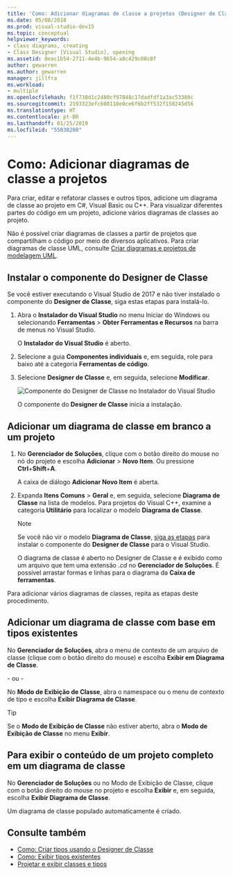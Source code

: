 ```yaml
---
title: 'Como: Adicionar diagramas de classe a projetos (Designer de Classe)'
ms.date: 05/08/2018
ms.prod: visual-studio-dev15
ms.topic: conceptual
helpviewer_keywords:
- class diagrams, creating
- Class Designer [Visual Studio], opening
ms.assetid: 0eac1b54-2711-4e4b-9654-a0c429c08c8f
author: gewarren
ms.author: gewarren
manager: jillfra
ms.workload:
- multiple
ms.openlocfilehash: f1f738d1c2480cf97848c17dadfdf1a3ac53380c
ms.sourcegitcommit: 2193323efc608118e0ce6f6b2ff532f158245d56
ms.translationtype: HT
ms.contentlocale: pt-BR
ms.lasthandoff: 01/25/2019
ms.locfileid: "55038208"
---
```

# <a name="how-to-add-class-diagrams-to-projects"></a>Como: Adicionar diagramas de classe a projetos

Para criar, editar e refatorar classes e outros tipos, adicione um diagrama de classe ao projeto em C#, Visual Basic ou C++. Para visualizar diferentes partes do código em um projeto, adicione vários diagramas de classes ao projeto.

Não é possível criar diagramas de classes a partir de projetos que compartilham o código por meio de diversos aplicativos. Para criar diagramas de classe UML, consulte [Criar diagramas e projetos de modelagem UML](../../modeling/create-uml-modeling-projects-and-diagrams.md).

## <a name="install-the-class-designer-component"></a>Instalar o componente do Designer de Classe

Se você estiver executando o Visual Studio de 2017 e não tiver instalado o componente do **Designer de Classe**, siga estas etapas para instalá-lo.

1. Abra o **Instalador do Visual Studio** no menu Iniciar do Windows ou selecionando **Ferramentas** > **Obter Ferramentas e Recursos** na barra de menus no Visual Studio.

   O **Instalador do Visual Studio** é aberto.

1. Selecione a guia **Componentes individuais** e, em seguida, role para baixo até a categoria **Ferramentas de código**.

1. Selecione **Designer de Classe** e, em seguida, selecione **Modificar**.

   ![Componente do Designer de Classe no Instalador do Visual Studio](media/class-designer-component.png)

   O componente do **Designer de Classe** inicia a instalação.

## <a name="add-a-blank-class-diagram-to-a-project"></a>Adicionar um diagrama de classe em branco a um projeto

1. No **Gerenciador de Soluções**, clique com o botão direito do mouse no nó do projeto e escolha **Adicionar** > **Novo Item**. Ou pressione **Ctrl**+**Shift**+**A**.

   A caixa de diálogo **Adicionar Novo Item** é aberta.

2. Expanda **Itens Comuns** > **Geral** e, em seguida, selecione **Diagrama de Classe** na lista de modelos. Para projetos do Visual C++, examine a categoria **Utilitário** para localizar o modelo **Diagrama de Classe**.

   > [!NOTE]
   > Se você não vir o modelo **Diagrama de Classe**, [siga as etapas](#install-the-class-designer-component) para instalar o componente do **Designer de Classe** para o Visual Studio.

   O diagrama de classe é aberto no Designer de Classe e é exibido como um arquivo que tem uma extensão *.cd* no **Gerenciador de Soluções**. É possível arrastar formas e linhas para o diagrama da **Caixa de ferramentas**.

Para adicionar vários diagramas de classes, repita as etapas deste procedimento.

## <a name="add-a-class-diagram-based-on-existing-types"></a>Adicionar um diagrama de classe com base em tipos existentes

No **Gerenciador de Soluções**, abra o menu de contexto de um arquivo de classe (clique com o botão direito do mouse) e escolha **Exibir em Diagrama de Classe**.

- ou -

No **Modo de Exibição de Classe**, abra o namespace ou o menu de contexto de tipo e escolha **Exibir Diagrama de Classe**.

> [!TIP]
> Se o **Modo de Exibição de Classe** não estiver aberto, abra o **Modo de Exibição de Classe** no menu **Exibir**.

## <a name="to-display-the-contents-of-a-complete-project-in-a-class-diagram"></a>Para exibir o conteúdo de um projeto completo em um diagrama de classe

No **Gerenciador de Soluções** ou no Modo de Exibição de Classe, clique com o botão direito do mouse no projeto e escolha **Exibir** e, em seguida, escolha **Exibir Diagrama de Classe**.

Um diagrama de classe populado automaticamente é criado.

## <a name="see-also"></a>Consulte também

- [Como: Criar tipos usando o Designer de Classe](how-to-create-types.md)
- [Como: Exibir tipos existentes](how-to-view-existing-types.md)
- [Projetar e exibir classes e tipos](designing-and-viewing-classes-and-types.md)
